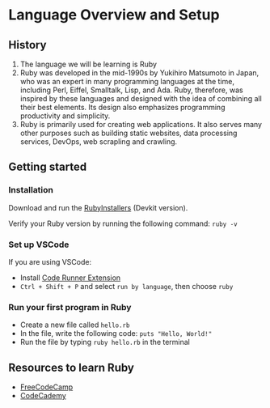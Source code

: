 # Language Overview and Setup

## History

<ol>
  <li>The language we will be learning is Ruby</li>
  <li>Ruby was developed in the mid-1990s by Yukihiro Matsumoto in Japan, who was an expert in many programming languages at the time, including Perl, Eiffel, Smalltalk, Lisp, and Ada. Ruby, therefore, was inspired by these languages and designed with the idea of combining all their best elements. Its design also emphasizes programming productivity and simplicity.</li>
  <li>Ruby is primarily used for creating web applications. It also serves many other purposes such as building static websites, data processing services, DevOps, web scrapling and crawling.</li>
</ol>

## Getting started

### Installation

Download and run the [RubyInstallers](https://rubyinstaller.org/downloads/) (Devkit version).

Verify your Ruby version by running the following command: `ruby -v`

### Set up VSCode

If you are using VSCode:

-  Install [Code Runner Extension](https://marketplace.visualstudio.com/items?itemName=formulahendry.code-runner)
-  `Ctrl + Shift + P` and select `run by language`, then choose `ruby`

### Run your first program in Ruby

-  Create a new file called `hello.rb`
-  In the file, write the following code: `puts "Hello, World!"`
-  Run the file by typing `ruby hello.rb` in the terminal

## Resources to learn Ruby

-  [FreeCodeCamp](https://youtu.be/t_ispmWmdjY)
-  [CodeCademy](https://www.codecademy.com/learn/learn-ruby)
